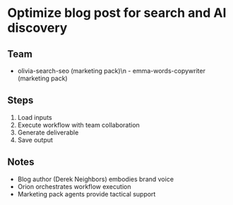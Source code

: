 # Optimize blog post for search and AI discovery

## Team
  - olivia-search-seo (marketing pack)\n  - emma-words-copywriter (marketing pack)

## Steps
1. Load inputs
2. Execute workflow with team collaboration
3. Generate deliverable
4. Save output

## Notes
- Blog author (Derek Neighbors) embodies brand voice
- Orion orchestrates workflow execution
- Marketing pack agents provide tactical support

